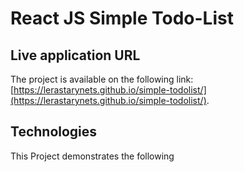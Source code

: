 # React JS Simple Todo-List

## Live application URL

The project is available on the following link: [https://lerastarynets.github.io/simple-todolist/](https://lerastarynets.github.io/simple-todolist/).

## Technologies

This Project demonstrates the following
